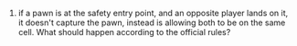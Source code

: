 1. if a pawn is at the safety entry point, and an opposite player lands on it, it doesn't capture the pawn, instead is allowing both to be on the same cell.  What should happen according to the official rules?